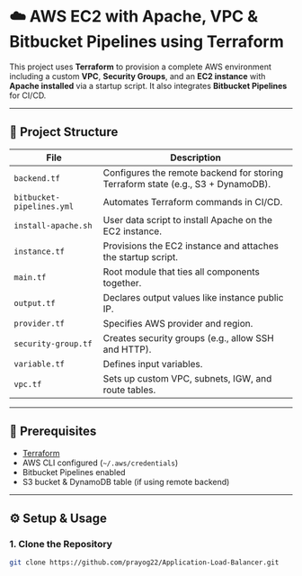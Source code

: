# ☁️ AWS EC2 with Apache, VPC & Bitbucket Pipelines using Terraform

This project uses **Terraform** to provision a complete AWS environment including a custom **VPC**, **Security Groups**, and an **EC2 instance** with **Apache installed** via a startup script. It also integrates **Bitbucket Pipelines** for CI/CD.

---

## 📁 Project Structure

| File                    | Description |
|-------------------------|-------------|
| `backend.tf`            | Configures the remote backend for storing Terraform state (e.g., S3 + DynamoDB). |
| `bitbucket-pipelines.yml` | Automates Terraform commands in CI/CD. |
| `install-apache.sh`     | User data script to install Apache on the EC2 instance. |
| `instance.tf`           | Provisions the EC2 instance and attaches the startup script. |
| `main.tf`               | Root module that ties all components together. |
| `output.tf`             | Declares output values like instance public IP. |
| `provider.tf`           | Specifies AWS provider and region. |
| `security-group.tf`     | Creates security groups (e.g., allow SSH and HTTP). |
| `variable.tf`           | Defines input variables. |
| `vpc.tf`                | Sets up custom VPC, subnets, IGW, and route tables. |

---

## 🧱 Prerequisites

- [Terraform](https://www.terraform.io/downloads)
- AWS CLI configured (`~/.aws/credentials`)
- Bitbucket Pipelines enabled
- S3 bucket & DynamoDB table (if using remote backend)

---

## ⚙️ Setup & Usage

### 1. Clone the Repository

```bash
git clone https://github.com/prayog22/Application-Load-Balancer.git
```
